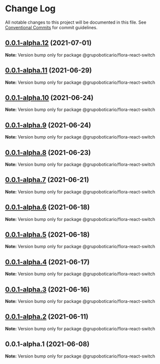 # Change Log

All notable changes to this project will be documented in this file.
See [Conventional Commits](https://conventionalcommits.org) for commit guidelines.

## [0.0.1-alpha.12](https://github.com/grupoboticario/flora/compare/@grupoboticario/flora-react-switch@0.0.1-alpha.11...@grupoboticario/flora-react-switch@0.0.1-alpha.12) (2021-07-01)

**Note:** Version bump only for package @grupoboticario/flora-react-switch





## [0.0.1-alpha.11](https://github.com/grupoboticario/flora/compare/@grupoboticario/flora-react-switch@0.0.1-alpha.10...@grupoboticario/flora-react-switch@0.0.1-alpha.11) (2021-06-29)

**Note:** Version bump only for package @grupoboticario/flora-react-switch





## [0.0.1-alpha.10](https://github.com/grupoboticario/flora/compare/@grupoboticario/flora-react-switch@0.0.1-alpha.9...@grupoboticario/flora-react-switch@0.0.1-alpha.10) (2021-06-24)

**Note:** Version bump only for package @grupoboticario/flora-react-switch





## [0.0.1-alpha.9](https://github.com/grupoboticario/flora/compare/@grupoboticario/flora-react-switch@0.0.1-alpha.8...@grupoboticario/flora-react-switch@0.0.1-alpha.9) (2021-06-24)

**Note:** Version bump only for package @grupoboticario/flora-react-switch





## [0.0.1-alpha.8](https://github.com/grupoboticario/flora/compare/@grupoboticario/flora-react-switch@0.0.1-alpha.7...@grupoboticario/flora-react-switch@0.0.1-alpha.8) (2021-06-23)

**Note:** Version bump only for package @grupoboticario/flora-react-switch





## [0.0.1-alpha.7](https://github.com/grupoboticario/flora/compare/@grupoboticario/flora-react-switch@0.0.1-alpha.6...@grupoboticario/flora-react-switch@0.0.1-alpha.7) (2021-06-21)

**Note:** Version bump only for package @grupoboticario/flora-react-switch





## [0.0.1-alpha.6](https://github.com/grupoboticario/flora/compare/@grupoboticario/flora-react-switch@0.0.1-alpha.5...@grupoboticario/flora-react-switch@0.0.1-alpha.6) (2021-06-18)

**Note:** Version bump only for package @grupoboticario/flora-react-switch





## [0.0.1-alpha.5](https://github.com/grupoboticario/flora/compare/@grupoboticario/flora-react-switch@0.0.1-alpha.4...@grupoboticario/flora-react-switch@0.0.1-alpha.5) (2021-06-18)

**Note:** Version bump only for package @grupoboticario/flora-react-switch





## [0.0.1-alpha.4](https://github.com/grupoboticario/flora/compare/@grupoboticario/flora-react-switch@0.0.1-alpha.3...@grupoboticario/flora-react-switch@0.0.1-alpha.4) (2021-06-17)

**Note:** Version bump only for package @grupoboticario/flora-react-switch





## [0.0.1-alpha.3](https://github.com/grupoboticario/flora/compare/@grupoboticario/flora-react-switch@0.0.1-alpha.2...@grupoboticario/flora-react-switch@0.0.1-alpha.3) (2021-06-16)

**Note:** Version bump only for package @grupoboticario/flora-react-switch





## [0.0.1-alpha.2](https://github.com/grupoboticario/flora/compare/@grupoboticario/flora-react-switch@0.0.1-alpha.1...@grupoboticario/flora-react-switch@0.0.1-alpha.2) (2021-06-11)

**Note:** Version bump only for package @grupoboticario/flora-react-switch





## 0.0.1-alpha.1 (2021-06-08)

**Note:** Version bump only for package @grupoboticario/flora-react-switch
